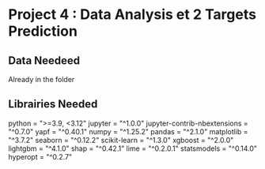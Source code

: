 # Project 4 : Data Analysis et 2 Targets Prediction

## Data Needeed
Already in the folder


## Librairies Needed
python = ">=3.9, <3.12"
jupyter = "^1.0.0"
jupyter-contrib-nbextensions = "^0.7.0"
yapf = "^0.40.1"
numpy = "^1.25.2"
pandas = "^2.1.0"
matplotlib = "^3.7.2"
seaborn = "^0.12.2"
scikit-learn = "^1.3.0"
xgboost = "^2.0.0"
lightgbm = "^4.1.0"
shap = "^0.42.1"
lime = "^0.2.0.1"
statsmodels = "^0.14.0"
hyperopt = "^0.2.7"
